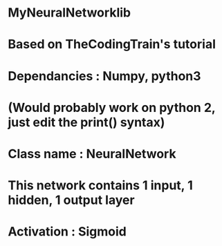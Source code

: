 # MyNeuralNetworklib
# Based on TheCodingTrain's tutorial
#
#
# Dependancies : Numpy, python3
# (Would probably work on python 2, just edit the print() syntax)
# Class name : NeuralNetwork
# 
#
# This network contains 1 input, 1 hidden, 1 output layer
# Activation : Sigmoid
